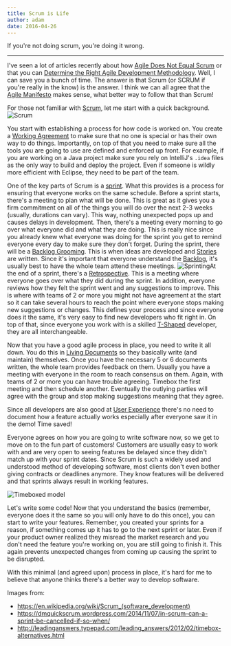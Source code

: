 ```yaml
---
title: Scrum is Life
author: adam
date: 2016-04-26
---
```


If you're not doing scrum, you're doing it wrong.

---

I've seen a lot of articles recently about how [Agile Does Not Equal Scrum](https://www.techwell.com/techwell-insights/2016/01/agile-does-not-equal-scrum-know-difference) or that you can [Determine the Right Agile Development Methodology](http://www.huffingtonpost.com/brian-de-haaff/how-to-determine-the-righ_b_9567344.html). Well, I can save you a bunch of time. The answer is that Scrum (or SCRUM if you're really in the know) is the answer. I think we can all agree that the [Agile Manifesto](http://www.agilemanifesto.org/) makes sense, what better way to follow that than Scrum!

For those not familiar with [Scrum](https://en.wikipedia.org/wiki/Scrum_%28software_development%29), let me start with a quick background.
![Scrum](/images/2000px-Scrum_process.png)

You start with establishing a process for how code is worked on. You create a [Working Agreement](http://www.slideshare.net/paytonconsulting/agile-team-working-agreements) to make sure that no one is special or has their own way to do things. Importantly, on top of that you need to make sure all the tools you are going to use are defined and enforced up front. For example, if you are working on a Java project make sure you rely on IntelliJ's `.idea` files as the only way to build and deploy the project. Even if someone is wildly more efficient with Eclipse, they need to be part of the team.

One of the key parts of Scrum is a [sprint](https://www.techopedia.com/definition/13687/scrum-sprint). What this provides is a process for ensuring that everyone works on the same schedule. Before a sprint starts, there's a meeting to plan what will be done. This is great as it gives you a firm commitment on all of the things you will do over the next 2-3 weeks (usually, durations can vary). This way, nothing unexpected pops up and causes delays in development. Then, there's a meeting every morning to go over what everyone did and what they are doing. This is really nice since you already knew what everyone was doing for the sprint you get to remind everyone every day to make sure they don't forget. During the sprint, there will be a [Backlog Grooming](https://www.scrumalliance.org/community/articles/2014/july/backlog-grooming-part-1). This is when ideas are developed and [Stories](http://www.agilemodeling.com/artifacts/userStory.htm) are written. Since it's important that everyone understand the [Backlog](http://www.mountaingoatsoftware.com/agile/scrum/product-backlog), it's usually best to have the whole team attend these meetings. ![Sprinting](/images/sprint-planning.png)At the end of a sprint, there's a [Retrospective](http://scrumtrainingseries.com/SprintRetrospectiveMeeting/SprintRetrospectiveMeeting.htm). This is a meeting where everyone goes over what they did during the sprint. In addition, everyone reviews how they felt the sprint went and any suggestions to improve. This is where with teams of 2 or more you might not have agreement at the start so it can take several hours to reach the point where everyone stops making new suggestions or changes. This defines your process and since everyone does it the same, it's very easy to find new developers who fit right in. On top of that, since everyone you work with is a skilled [T-Shaped](https://en.wikipedia.org/wiki/T-shaped_skills) developer, they are all interchangeable.

Now that you have a good agile process in place, you need to write it all down. You do this in [Living Documents](https://en.wikipedia.org/wiki/Living_document) so they basically write (and maintain) themselves. Once you have the necessary 5 or 6 documents written, the whole team provides feedback on them. Usually you have a meeting with everyone in the room to reach consensus on them. Again, with teams of 2 or more you can have trouble agreeing. Timebox the first meeting and then schedule another. Eventually the outlying parties will agree with the group and stop making suggestions meaning that they agree.

Since all developers are also good at [User Experience](https://en.wikipedia.org/wiki/User_experience_design) there's no need to document how a feature actually works especially after everyone saw it in the demo! Time saved!

Everyone agrees on how you are going to write software now, so we get to move on to the fun part of customers! Customers are usually easy to work with and are very open to seeing features be delayed since they didn't match up with your sprint dates. Since Scrum is such a widely used and understood method of developing software, most clients don't even bother giving contracts or deadlines anymore. They know features will be delivered and that sprints always result in working features.

![Timeboxed model](/images/triangles.jpg)

Let's write some code! Now that you understand the basics (remember, everyone does it the same so you will only have to do this once), you can start to write your features. Remember, you created your sprints for a reason, if something comes up it has to go to the next sprint or later. Even if your product owner realized they misread the market research and you don't need the feature you're working on, you are still going to finish it. This again prevents unexpected changes from coming up causing the sprint to be disrupted.

With this minimal (and agreed upon) process in place, it's hard for me to believe that anyone thinks there's a better way to develop software.



Images from:
* https://en.wikipedia.org/wiki/Scrum_(software_development)
* https://dmquickscrum.wordpress.com/2014/11/07/in-scrum-can-a-sprint-be-cancelled-if-so-when/
* http://leadinganswers.typepad.com/leading_answers/2012/02/timebox-alternatives.html
